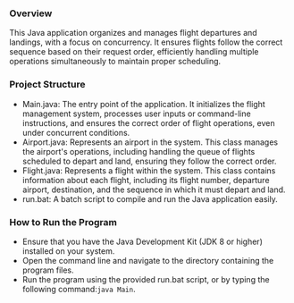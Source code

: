 ### Overview
This Java application organizes and manages flight departures and landings, with a focus on concurrency.
It ensures flights follow the correct sequence based on their request order, efficiently handling multiple operations simultaneously to maintain proper scheduling.

### Project Structure
* Main.java: The entry point of the application. It initializes the flight management system, processes user inputs or command-line instructions, and ensures the correct order of flight operations, even under concurrent conditions.
* Airport.java: Represents an airport in the system. This class manages the airport's operations, including handling the queue of flights scheduled to depart and land, ensuring they follow the correct order.
* Flight.java: Represents a flight within the system. This class contains information about each flight, including its flight number, departure airport, destination, and the sequence in which it must depart and land.
* run.bat: A batch script to compile and run the Java application easily.

### How to Run the Program
* Ensure that you have the Java Development Kit (JDK 8 or higher) installed on your system.
* Open the command line and navigate to the directory containing the program files.
* Run the program using the provided run.bat script, or by typing the following command:`java Main`.
